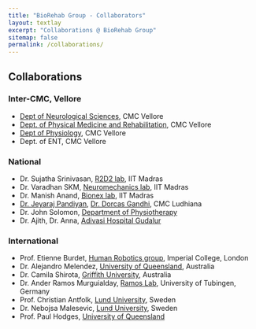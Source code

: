```yaml
---
title: "BioRehab Group - Collaborators"
layout: textlay
excerpt: "Collaborations @ BioRehab Group"
sitemap: false
permalink: /collaborations/
---
```

## Collaborations

### **Inter-CMC, Vellore**

- [Dept of Neurological Sciences](http://neuro.cmcvellore.edu.in/), CMC Vellore  
- [Dept. of Physical Medicine and Rehabilitation](https://www.cmch-vellore.edu/physical-medicine-and-rehabilitation/), CMC Vellore  
- [Dept of Physiology](https://www.cmch-vellore.edu/physiology/), CMC Vellore  
- Dept. of ENT, CMC Vellore  

### **National**

- Dr. Sujatha Srinivasan, [R2D2 lab](https://r2d2.iitm.ac.in/home), IIT Madras  
- Dr. Varadhan SKM, [Neuromechanics lab](https://home.iitm.ac.in/skm/index.html), IIT Madras  
- Dr. Manish Anand, [Bionex lab](https://mech.iitm.ac.in/profile.php?fname=manand), IIT Madras  
- [Dr. Jeyaraj Pandiyan](https://scholar.google.co.in/citations?user=-slcTIUAAAAJ&hl=en), [Dr. Dorcas Gandhi](https://scholar.google.ca/citations?user=VehVYiMAAAAJ&hl=en), CMC Ludhiana  
- Dr. John Solomon, [Department of Physiotherapy](https://www.manipal.edu/soahs-manipal/department-faculty/faculty-list/john-solomon-m.html)  
- Dr. Ajith, Dr. Anna, [Adivasi Hospital Gudalur](https://ashwini.org/)  

### **International**

- Prof. Etienne Burdet, [Human Robotics group](https://www.imperial.ac.uk/human-robotics/people/etienne-burdet/), Imperial College, London  
- Dr. Alejandro Melendez, [University of Queensland](https://about.uq.edu.au/experts/25475), Australia  
- Dr. Camila Shirota, [Griffith University](https://experts.griffith.edu.au/26957-camila-shirota), Australia  
- Dr. Ander Ramos Murguialday, [Ramos Lab](http://www.ramoslab.org/people/ramos), University of Tubingen, Germany  
- Prof. Christian Antfolk, [Lund University](https://portal.research.lu.se/en/persons/christian-antfolk), Sweden  
- Dr. Nebojsa Malesevic, [Lund University](https://www.lunduniversity.lu.se/lucat/user/c8efbd448c3b32851fbee3c9a53c53b9), Sweden  
- Prof. Paul Hodges, [University of Queensland](https://about.uq.edu.au/experts/1050)  

